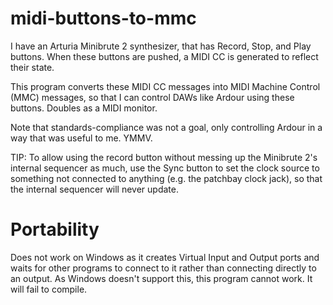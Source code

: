 # midi-buttons-to-mmc

I have an Arturia Minibrute 2 synthesizer, that has Record, Stop, and Play buttons. When these buttons are pushed, a MIDI CC is generated to reflect their state.

This program converts these MIDI CC messages into MIDI Machine Control (MMC) messages, so that I can control DAWs like Ardour using these buttons. Doubles as a MIDI monitor.

Note that standards-compliance was not a goal, only controlling Ardour in a way that was useful to me. YMMV.

TIP: To allow using the record button without messing up the Minibrute 2's internal sequencer as much, use the Sync button to set the clock source to something not connected to anything (e.g. the patchbay clock jack), so that the internal sequencer will never update.

# Portability

Does not work on Windows as it creates Virtual Input and Output ports and waits for other programs to connect to it rather than connecting directly to an output. As Windows doesn't support this, this program cannot work. It will fail to compile.
